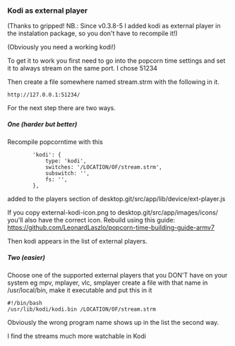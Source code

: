 ### Kodi as external player 

(Thanks to gripped! NB.: Since v0.3.8-5 I added kodi as external player in the instalation package, so you don't have to recompile it!)

(Obviously you need a working kodi!)

To get it to work you first need to go into the popcorn time settings and set it to always stream on the same port. I chose 51234

Then create a file somewhere named stream.strm with the following in it.

`http://127.0.0.1:51234/`

For the next step there are two ways.

##### One (harder but better)
Recompile popcorntime with this 
```
        'kodi': {
            type: 'kodi',
            switches: '/LOCATION/OF/stream.strm',
            subswitch: '',
            fs: '',
        },
```
added to the players section of desktop.git/src/app/lib/device/ext-player.js

If you copy external-kodi-icon.png to desktop.git/src/app/images/icons/ you'll also have the correct icon.
Rebuild using this guide: https://github.com/LeonardLaszlo/popcorn-time-building-guide-armv7

Then kodi appears in the list of external players.

##### Two (easier)
Choose one of the supported external players that you DON'T have on your system eg mpv, mplayer, vlc, smplayer
create a file with that name in /usr/local/bin, make it executable and put this in it

```
#!/bin/bash
/usr/lib/kodi/kodi.bin /LOCATION/OF/stream.strm
```

Obviously the wrong program name shows up in the list the second way.

I find the streams much more watchable in Kodi


